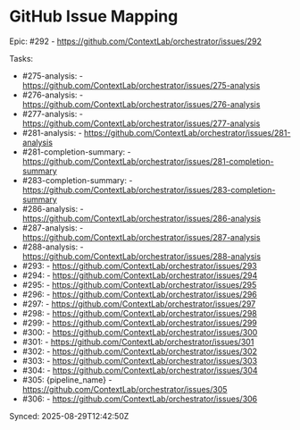 # GitHub Issue Mapping

Epic: #292 - https://github.com/ContextLab/orchestrator/issues/292

Tasks:
- #275-analysis:  - https://github.com/ContextLab/orchestrator/issues/275-analysis
- #276-analysis:  - https://github.com/ContextLab/orchestrator/issues/276-analysis
- #277-analysis:  - https://github.com/ContextLab/orchestrator/issues/277-analysis
- #281-analysis:  - https://github.com/ContextLab/orchestrator/issues/281-analysis
- #281-completion-summary:  - https://github.com/ContextLab/orchestrator/issues/281-completion-summary
- #283-completion-summary:  - https://github.com/ContextLab/orchestrator/issues/283-completion-summary
- #286-analysis:  - https://github.com/ContextLab/orchestrator/issues/286-analysis
- #287-analysis:  - https://github.com/ContextLab/orchestrator/issues/287-analysis
- #288-analysis:  - https://github.com/ContextLab/orchestrator/issues/288-analysis
- #293:  - https://github.com/ContextLab/orchestrator/issues/293
- #294:  - https://github.com/ContextLab/orchestrator/issues/294
- #295:  - https://github.com/ContextLab/orchestrator/issues/295
- #296:  - https://github.com/ContextLab/orchestrator/issues/296
- #297:  - https://github.com/ContextLab/orchestrator/issues/297
- #298:  - https://github.com/ContextLab/orchestrator/issues/298
- #299:  - https://github.com/ContextLab/orchestrator/issues/299
- #300:  - https://github.com/ContextLab/orchestrator/issues/300
- #301:  - https://github.com/ContextLab/orchestrator/issues/301
- #302:  - https://github.com/ContextLab/orchestrator/issues/302
- #303:  - https://github.com/ContextLab/orchestrator/issues/303
- #304:  - https://github.com/ContextLab/orchestrator/issues/304
- #305: {pipeline_name} - https://github.com/ContextLab/orchestrator/issues/305
- #306:  - https://github.com/ContextLab/orchestrator/issues/306

Synced: 2025-08-29T12:42:50Z

